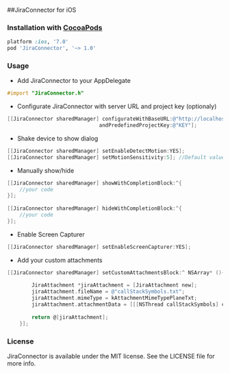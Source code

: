 ##JiraConnector for iOS

### Installation with [CocoaPods](http://cocoapods.org)
```ruby
platform :ios, '7.0'
pod 'JiraConnector', '~> 1.0'
```

### Usage

* Add JiraConnector to your AppDelegate
```objective-c
#import "JiraConnector.h"
```

* Configurate JiraConnector with server URL and project key (optionaly)

```objective-c
[[JiraConnector sharedManager] configurateWithBaseURL:@"http://localhost:8080" 
                              andPredefinedProjectKey:@"KEY"];
```


* Shake device to show dialog
```objective-c
[[JiraConnector sharedManager] setEnableDetectMotion:YES];
[[JiraConnector sharedManager] setMotionSensitivity:5]; //Default value: 10
```


* Manually show/hide
```objective-c
[[JiraConnector sharedManager] showWithCompletionBlock:^{
	//your code
}];
    
[[JiraConnector sharedManager] hideWithCompletionBlock:^{
	//your code
}];
```


* Enable Screen Capturer
```objective-c
[[JiraConnector sharedManager] setEnableScreenCapturer:YES];
```

* Add your custom attachments
```objective-c
[[JiraConnector sharedManager] setCustomAttachmentsBlock:^ NSArray* (){
        
        JiraAttachment *jiraAttachment = [JiraAttachment new];
        jiraAttachment.fileName = @"callStackSymbols.txt";
        jiraAttachment.mimeType = kAttachmentMimeTypePlaneTxt;
        jiraAttachment.attachmentData = [[[NSThread callStackSymbols] componentsJoinedByString:@"\n"] dataUsingEncoding:NSUTF8StringEncoding];
        
        return @[jiraAttachment];
    }];
```

### License
JiraConnector is available under the MIT license. See the LICENSE file for more info.

